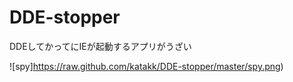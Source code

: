 DDE-stopper
===========

DDEしてかってにIEが起動するアプリがうざい  

![spy]https://raw.github.com/katakk/DDE-stopper/master/spy.png)  

